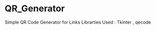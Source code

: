 # QR_Generator
Simple QR Code Generator for Links 
Librarties Used : Tkinter ,
                  qecode
                 
